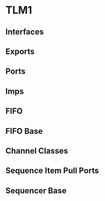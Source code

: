 # TLM1
## Interfaces
## Exports
## Ports
## Imps
## FIFO
## FIFO Base
## Channel Classes
## Sequence Item Pull Ports
## Sequencer Base
